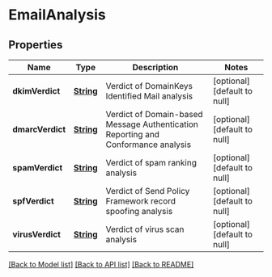 # EmailAnalysis
## Properties

Name | Type | Description | Notes
------------ | ------------- | ------------- | -------------
**dkimVerdict** | [**String**](string.md) | Verdict of DomainKeys Identified Mail analysis | [optional] [default to null]
**dmarcVerdict** | [**String**](string.md) | Verdict of Domain-based Message Authentication Reporting and Conformance analysis | [optional] [default to null]
**spamVerdict** | [**String**](string.md) | Verdict of spam ranking analysis | [optional] [default to null]
**spfVerdict** | [**String**](string.md) | Verdict of Send Policy Framework record spoofing analysis | [optional] [default to null]
**virusVerdict** | [**String**](string.md) | Verdict of virus scan analysis | [optional] [default to null]

[[Back to Model list]](../README.md#documentation-for-models) [[Back to API list]](../README.md#documentation-for-api-endpoints) [[Back to README]](../README.md)

